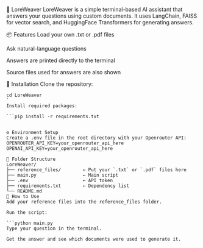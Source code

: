 🧵 LoreWeaver
LoreWeaver is a simple terminal-based AI assistant that answers your questions using custom documents. It uses LangChain, FAISS for vector search, and HuggingFace Transformers for generating answers.

📦 Features
Load your own .txt or .pdf files

Ask natural-language questions

Answers are printed directly to the terminal

Source files used for answers are also shown

🚀 Installation
Clone the repository:


```git clone https://github.com/yourusername/LoreWeaver.git
cd LoreWeaver
`
Install required packages:

```pip install -r requirements.txt 


⚙️ Environment Setup
Create a .env file in the root directory with your Openrouter API:
OPENROUTER_API_KEY=your_openrouter_api_here
OPENAI_API_KEY=your_openrouter_api_here

📂 Folder Structure
LoreWeaver/
├── reference_files/        ← Put your `.txt` or `.pdf` files here
├── main.py                 ← Main script
├── .env                    ← API token
├── requirements.txt        ← Dependency list
└── README.md
🧠 How to Use
Add your reference files into the reference_files folder.

Run the script:

```python main.py 
Type your question in the terminal.

Get the answer and see which documents were used to generate it.
